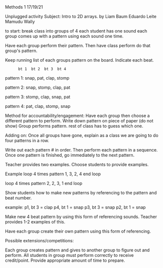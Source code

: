 Methods 1
17/19/21

Unplugged activity
Subject: Intro to 2D arrays.
by
Liam Baum
Eduardo Leite
Mamudu Wally

to start:
break class into groups of 4
each student has one sound
each group comes up with a pattern using each sound one time.

Have each group perform their pattern.
Then have class perform do that group's pattern.

Keep running list of each groups pattern on the board.
Indicate each beat.

          bt 1  bt 2  bt 3  bt 4
pattern 1: snap, pat, clap, stomp

pattern 2: snap, stomp, clap, pat

pattern 3: stomp, clap, snap, pat

pattern 4: pat, clap, stomp, snap

Method for accountability/engagement:
Have each group then choose a different pattern to perform.
Write down pattern on piece of paper (do not show)
Group performs pattern. rest of class has to guess which one.

Adding on:
Once all groups have gone, explain as a class we are going to
do four patterns in a row.

Write out each pattern # in order.
Then perform each pattern in a sequence.
Once one pattern is finished, go immediately to the next pattern.

Teacher provides two examples.
Choose students to provide examples.


Example
loop 4 times
pattern 1, 3, 2, 4
end loop

loop 4 times
pattern 2, 2, 3, 1
end loop

Show students how to make new patterns by referencing to the pattern and beat number.

example:
p1, bt 3 = clap
p4, bt 1 = snap
p3, bt 3 = snap
p2, bt 1 = snap

Make new 4 beat pattern by using this form of referencing sounds.
Teacher provides 1-2 examples of this.

Have each group create their own pattern using this form of referencing.

Possible extensions/competitions:

Each group creates pattern and gives to another group to figure out and perform.
All students in group must perform correctly to receive credit/point.
Provide appropriate amount of time to prepare.